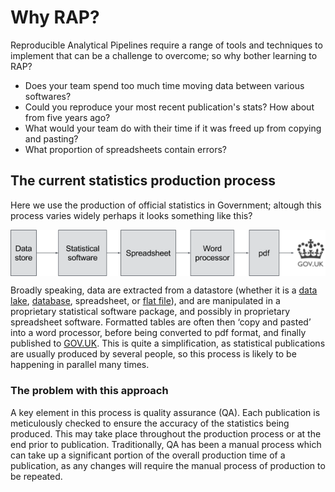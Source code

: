 # Why RAP?

Reproducible Analytical Pipelines require a range of tools and techniques to implement that can be a challenge to overcome; so why bother learning to RAP?

* Does your team spend too much time moving data between various softwares?
* Could you reproduce your most recent publication's stats? How about from five years ago?
* What would your team do with their time if it was freed up from copying and pasting?
* What proportion of spreadsheets contain errors?

## The current statistics production process

Here we use the production of official statistics in Government; altough this process varies widely perhaps it looks something like this?

<a href="https://gdsdata.blog.gov.uk/2017/03/27/reproducible-analytical-pipeline/" target="_blank"><img src="images/messy_pipeline.png" style="display: block; margin: auto;" /></a>

Broadly speaking, data are extracted from a datastore (whether it is a [data lake](https://en.wikipedia.org/wiki/Data_lake), [database](https://en.wikipedia.org/wiki/Database), spreadsheet, or [flat file](https://en.wikipedia.org/wiki/Flat_file_database)), and are manipulated in a proprietary statistical software package, and possibly in proprietary spreadsheet software. Formatted tables are often then ‘copy and pasted’ into a word processor, before being converted to pdf format, and finally published to [GOV.UK](https://www.gov.uk/). This is quite a simplification, as statistical publications are usually produced by several people, so this process is likely to be happening in parallel many times.

### The problem with this approach



A key element in this process is quality assurance (QA). Each publication is meticulously checked to ensure the accuracy of the statistics being produced. This may take place throughout the production process or at the end prior to publication. Traditionally, QA has been a manual process which can take up a significant portion of the overall production time of a publication, as any changes will require the manual process of production to be repeated.
